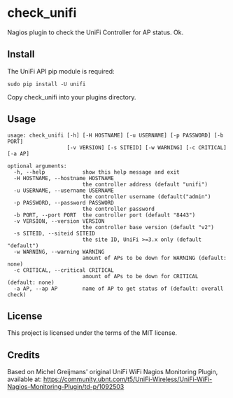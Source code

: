 check_unifi
===========

Nagios plugin to check the UniFi Controller for AP status. Ok.

Install
-------
The UniFi API pip module is required:

    sudo pip install -U unifi
    
Copy check_unifi into your plugins directory.

Usage
-----
```
usage: check_unifi [-h] [-H HOSTNAME] [-u USERNAME] [-p PASSWORD] [-b PORT]
                   [-v VERSION] [-s SITEID] [-w WARNING] [-c CRITICAL] [-a AP]

optional arguments:
  -h, --help            show this help message and exit
  -H HOSTNAME, --hostname HOSTNAME
                        the controller address (default "unifi")
  -u USERNAME, --username USERNAME
                        the controller username (default("admin")
  -p PASSWORD, --password PASSWORD
                        the controller password
  -b PORT, --port PORT  the controller port (default "8443")
  -v VERSION, --version VERSION
                        the controller base version (default "v2")
  -s SITEID, --siteid SITEID
                        the site ID, UniFi >=3.x only (default "default")
  -w WARNING, --warning WARNING
                        amount of APs to be down for WARNING (default: none)
  -c CRITICAL, --critical CRITICAL
                        amount of APs to be down for CRITICAL (default: none)
  -a AP, --ap AP        name of AP to get status of (default: overall check)
```

License
-------
This project is licensed under the terms of the MIT license.

Credits
-------
Based on Michel Greijmans' original UniFi WiFi Nagios Monitoring Plugin, available at: https://community.ubnt.com/t5/UniFi-Wireless/UniFi-WiFi-Nagios-Monitoring-Plugin/td-p/1092503
